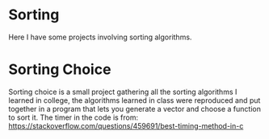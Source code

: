 # Sorting

Here I have some projects involving sorting algorithms.

# Sorting Choice

Sorting choice is a small project gathering all the sorting algorithms I learned in college, the algorithms learned in class were reproduced and put together in a program that lets you generate a vector and choose a function to sort it. The timer in the code is from: https://stackoverflow.com/questions/459691/best-timing-method-in-c
